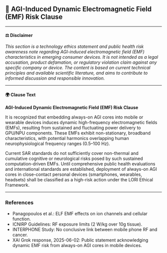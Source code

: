 ## 📜 AGI-Induced Dynamic Electromagnetic Field (EMF) Risk Clause

---

#### ⚖️ Disclaimer

*This section is a technology ethics statement and public health risk awareness note regarding AGI-induced electromagnetic field (EMF) characteristics in emerging consumer devices. It is not intended as a legal accusation, product defamation, or regulatory violation claim against any specific company or device. The content is based on current technical principles and available scientific literature, and aims to contribute to informed discussion and responsible innovation.*

---

#### 🌍 Clause Text

**AGI-Induced Dynamic Electromagnetic Field (EMF) Risk Clause**

It is recognized that embedding always-on AGI cores into mobile or wearable devices induces dynamic high-frequency electromagnetic fields (EMFs), resulting from sustained and fluctuating power delivery to GPU/NPU components. These EMFs exhibit non-stationary, broadband characteristics, with potential harmonics overlapping human neurophysiological frequency ranges (0.5–100 Hz).

Current SAR standards do not sufficiently cover non-thermal and cumulative cognitive or neurological risks posed by such sustained computation-driven EMFs. Until comprehensive public health evaluations and international standards are established, deployment of always-on AGI cores in close-contact personal devices (smartphones, wearables, headsets) shall be classified as a high-risk action under the LORI Ethical Framework.

---

### References

- Panagopoulos et al.: ELF EMF effects on ion channels and cellular function.
- ICNIRP Guidelines: RF exposure limits (2 W/kg over 10g tissue).
- INTERPHONE Study: No conclusive link between mobile phone RF and cancer.
- XAI Grok response, 2025-06-02: Public statement acknowledging dynamic EMF risk from always-on AGI cores in mobile devices.
